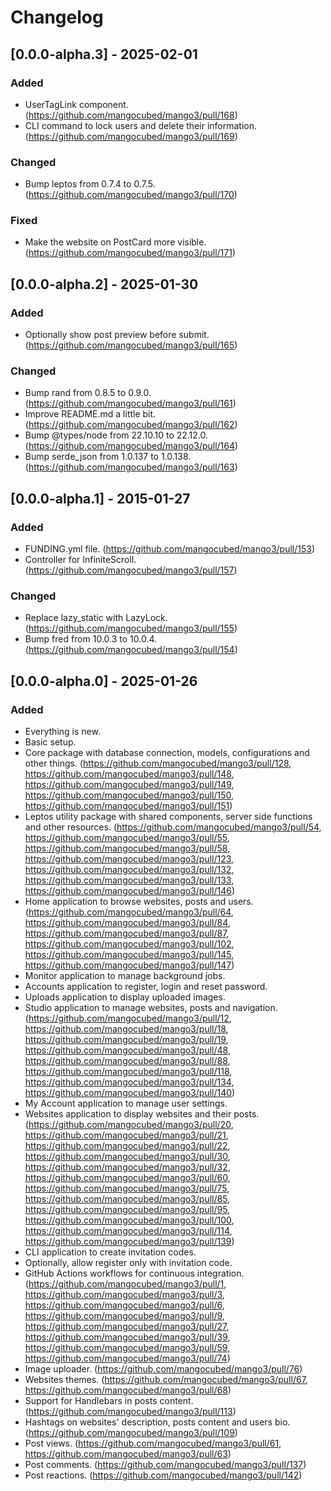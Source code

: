 # Changelog

## [0.0.0-alpha.3] - 2025-02-01

### Added

- UserTagLink component. (https://github.com/mangocubed/mango3/pull/168)
- CLI command to lock users and delete their information. (https://github.com/mangocubed/mango3/pull/169)

### Changed

- Bump leptos from 0.7.4 to 0.7.5. (https://github.com/mangocubed/mango3/pull/170)

### Fixed

- Make the website on PostCard more visible. (https://github.com/mangocubed/mango3/pull/171)

## [0.0.0-alpha.2] - 2025-01-30

### Added

- Optionally show post preview before submit. (https://github.com/mangocubed/mango3/pull/165)

### Changed

- Bump rand from 0.8.5 to 0.9.0. (https://github.com/mangocubed/mango3/pull/161)
- Improve README.md a little bit. (https://github.com/mangocubed/mango3/pull/162)
- Bump @types/node from 22.10.10 to 22.12.0. (https://github.com/mangocubed/mango3/pull/164)
- Bump serde_json from 1.0.137 to 1.0.138. (https://github.com/mangocubed/mango3/pull/163)

## [0.0.0-alpha.1] - 2015-01-27

### Added

- FUNDING.yml file. (https://github.com/mangocubed/mango3/pull/153)
- Controller for InfiniteScroll. (https://github.com/mangocubed/mango3/pull/157)

### Changed

- Replace lazy_static with LazyLock. (https://github.com/mangocubed/mango3/pull/155)
- Bump fred from 10.0.3 to 10.0.4. (https://github.com/mangocubed/mango3/pull/154)

## [0.0.0-alpha.0] - 2025-01-26

### Added

- Everything is new.
- Basic setup.
- Core package with database connection, models, configurations and other things. (https://github.com/mangocubed/mango3/pull/128, https://github.com/mangocubed/mango3/pull/148, https://github.com/mangocubed/mango3/pull/149, https://github.com/mangocubed/mango3/pull/150, https://github.com/mangocubed/mango3/pull/151)
- Leptos utility package with shared components, server side functions and other resources. (https://github.com/mangocubed/mango3/pull/54, https://github.com/mangocubed/mango3/pull/55, https://github.com/mangocubed/mango3/pull/58, https://github.com/mangocubed/mango3/pull/123, https://github.com/mangocubed/mango3/pull/132, https://github.com/mangocubed/mango3/pull/133, https://github.com/mangocubed/mango3/pull/146)
- Home application to browse websites, posts and users. (https://github.com/mangocubed/mango3/pull/64, https://github.com/mangocubed/mango3/pull/84, https://github.com/mangocubed/mango3/pull/87, https://github.com/mangocubed/mango3/pull/102, https://github.com/mangocubed/mango3/pull/145, https://github.com/mangocubed/mango3/pull/147)
- Monitor application to manage background jobs.
- Accounts application to register, login and reset password.
- Uploads application to display uploaded images.
- Studio application to manage websites, posts and navigation. (https://github.com/mangocubed/mango3/pull/12, https://github.com/mangocubed/mango3/pull/18, https://github.com/mangocubed/mango3/pull/19, https://github.com/mangocubed/mango3/pull/48, https://github.com/mangocubed/mango3/pull/88, https://github.com/mangocubed/mango3/pull/118, https://github.com/mangocubed/mango3/pull/134, https://github.com/mangocubed/mango3/pull/140)
- My Account application to manage user settings.
- Websites application to display websites and their posts. (https://github.com/mangocubed/mango3/pull/20, https://github.com/mangocubed/mango3/pull/21, https://github.com/mangocubed/mango3/pull/22, https://github.com/mangocubed/mango3/pull/30, https://github.com/mangocubed/mango3/pull/32, https://github.com/mangocubed/mango3/pull/60, https://github.com/mangocubed/mango3/pull/75, https://github.com/mangocubed/mango3/pull/85, https://github.com/mangocubed/mango3/pull/95, https://github.com/mangocubed/mango3/pull/100, https://github.com/mangocubed/mango3/pull/114, https://github.com/mangocubed/mango3/pull/139)
- CLI application to create invitation codes.
- Optionally, allow register only with invitation code.
- GitHub Actions workflows for continuous integration. (https://github.com/mangocubed/mango3/pull/1, https://github.com/mangocubed/mango3/pull/3, https://github.com/mangocubed/mango3/pull/6, https://github.com/mangocubed/mango3/pull/9, https://github.com/mangocubed/mango3/pull/27, https://github.com/mangocubed/mango3/pull/39, https://github.com/mangocubed/mango3/pull/59, https://github.com/mangocubed/mango3/pull/74)
- Image uploader. (https://github.com/mangocubed/mango3/pull/76)
- Websites themes. (https://github.com/mangocubed/mango3/pull/67, https://github.com/mangocubed/mango3/pull/68)
- Support for Handlebars in posts content. (https://github.com/mangocubed/mango3/pull/113)
- Hashtags on websites' description, posts content and users bio. (https://github.com/mangocubed/mango3/pull/109)
- Post views. (https://github.com/mangocubed/mango3/pull/61, https://github.com/mangocubed/mango3/pull/63)
- Post comments. (https://github.com/mangocubed/mango3/pull/137)
- Post reactions. (https://github.com/mangocubed/mango3/pull/142)
